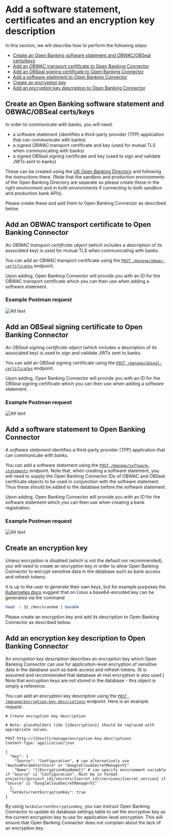 # Add a software statement, certificates and an encryption key description

In this section, we will describe how to perform the following steps:

- [Create an Open Banking software statement and OBWAC/OBSeal certs/keys](#create-an-open-banking-software-statement-and-obwacobseal-certskeys)
- [Add an OBWAC transport certificate to Open Banking Connector](#add-an-obwac-transport-certificate-to-open-banking-connector)
- [Add an OBSeal signing certificate to Open Banking Connector](#add-an-obseal-signing-certificate-to-open-banking-connector)
- [Add a software statement to Open Banking Connector](#add-a-software-statement-to-open-banking-connector)
- [Create an encryption key](#create-an-encryption-key)
- [Add an encryption key description to Open Banking Connector](#add-an-encryption-key-description-to-open-banking-connector)

## Create an Open Banking software statement and OBWAC/OBSeal certs/keys

In order to communicate with banks, you will need:

- a software statement (identifies a third-party provider (TPP) application that can communicate with banks)
- a signed OBWAC transport certificate and key (used for mutual TLS when communicating with banks)
- a signed OBSeal signing certificate and key (used to sign and validate JWTs sent to banks)

These can be created using the [UK Open Banking Directory](https://directory.openbanking.org.uk/s/login/) and following
the instructions there. (Note that the sandbox and production environments of the Open Banking Directory are separate so
please create these in the right environment and in both environments if connecting to both sandbox and production bank
APIs).

Please create these and add them to Open Banking Connector as described below.

## Add an OBWAC transport certificate to Open Banking Connector

An *OBWAC transport certificate object* (which includes a description of its associated key) is used for mutual TLS when
communicating with banks.

You can add an OBWAC transport certificate using the [
`POST /manage/obwac-certificates`](../../apis/management/openapi.md) endpoint.

Upon adding, Open Banking Connector will provide you with an ID for the OBWAC transport certificate which you can then
use when adding a software statement.

### Example Postman request

![Alt text](add-obwac.png)

## Add an OBSeal signing certificate to Open Banking Connector

An *OBSeal signing certificate object* (which includes a description of its associated key) is used to sign and validate
JWTs sent to banks.

You can add an OBSeal signing certificate using the [
`POST /manage/obseal-certificates`](../../apis/management/openapi.md) endpoint.

Upon adding, Open Banking Connector will provide you with an ID for the OBSeal signing certificate which you can then
use when adding a software statement.

### Example Postman request

![Alt text](add-obseal.png)

## Add a software statement to Open Banking Connector

A *software statement* identifies a third-party provider (TPP) application that can communicate with banks.

You can add a software statement using the [`POST /manage/software-statements`](../../apis/management/openapi.md)
endpoint. Note that, when creating a software statement, you will need to supply the Open Banking Connector IDs of OBWAC
and OBSeal certificate objects to be used in conjunction with the software statement. Thus these should be added to the
database before the software statement.

Upon adding, Open Banking Connector will provide you with an ID for the software statement which you can then use when
creating a bank registration.

### Example Postman request

![Alt text](add-software-statement.png)

## Create an encryption key

Unless encryption is disabled (which is not the default nor recommended), you will need to create an encryption key in
order to allow Open Banking Connector to encrypt sensitive data in the database such as bank access and refresh tokens.

It is up to the user to generate their own keys, but for example purposes
the [Kubernetes docs](https://kubernetes.io/docs/tasks/administer-cluster/encrypt-data/#encrypting-your-data) suggest
that on Linux a base64-encoded key can be generated via the command

```bash
head -c 32 /dev/urandom | base64
```

Please create an encryption key and add its description to Open Banking Connector as described below.

## Add an encryption key description to Open Banking Connector

An *encryption key description* describes an encryption key which Open Banking Connector can use for application-level encryption of sensitive
data in the database such as bank access and refresh tokens. (It is assumed and recommended that database at-rest encryption is also
used.) Note that encryption keys are not stored in the database -
this object is simply a reference.

You can add an encryption key description using the [
`POST /manage/encryption-key-descriptions`](../../apis/management/openapi.md)
endpoint. Here is an example request:

```http
# Create encryption key description

# Note: placeholders like {{description}} should be replaced with appropriate values.

POST http://{{host}}/manage/encryption-key-descriptions
Content-Type: application/json

{
  "Key": {
    "Source": "Configuration", # can alternatively use "AwsSsmParameterStore" or "GoogleCloudSecretManagerV1"
    "Name": "{{EncryptionKeyName}}" # can specify environment variable if "Source" is "Configuration". Must be in format projects/{project_id}/secrets/{secret_id}/versions/{secret_version} if "Source" is "GoogleCloudSecretManagerV1"
  },
  "SetAsCurrentEncryptionKey": true
}
```

By using `SetAsCurrentEncryptionKey`, you can instruct Open Banking Connector to update its database settings table to set the encryption key as the current encryption key to use for application-level encryption. This will ensure that Open
Banking Connector does not complain about the lack of an encryption key.
